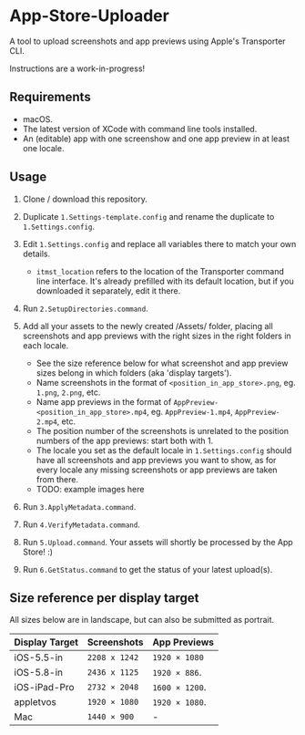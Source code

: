 # App-Store-Uploader
A tool to upload screenshots and app previews using Apple's Transporter CLI.

Instructions are a work-in-progress!

## Requirements

* macOS.
* The latest version of XCode with command line tools installed.
* An (editable) app with one screenshow and one app preview in at least one locale.
  
## Usage

1. Clone / download this repository.
2. Duplicate `1.Settings-template.config` and rename the duplicate to `1.Settings.config`.
3. Edit `1.Settings.config` and replace all variables there to match your own details.

   - `itmst_location` refers to the location of the Transporter command line interface. It's already prefilled with its default location, but if you downloaded it separately, edit it there.
4. Run `2.SetupDirectories.command`.
5. Add all your assets to the newly created /Assets/ folder, placing all screenshots and app previews with the right sizes in the right folders in each locale.

   - See the size reference below for what screenshot and app preview sizes belong in which folders (aka 'display targets').
   - Name screenshots in the format of `<position_in_app_store>.png`, eg. `1.png`, `2.png`, etc.
   - Name app previews in the format of `AppPreview-<position_in_app_store>.mp4`, eg. `AppPreview-1.mp4`, `AppPreview-2.mp4`, etc.
   - The position number of the screenshots is unrelated to the position numbers of the app previews: start both with 1.
   - The locale you set as the default locale in `1.Settings.config` should have all screenshots and app previews you want to show, as for every locale any missing screenshots or app previews are taken from there.
   - TODO: example images here
6. Run `3.ApplyMetadata.command`.
7. Run `4.VerifyMetadata.command`.
8. Run `5.Upload.command`. Your assets will shortly be processed by the App Store! :)
9. Run `6.GetStatus.command` to get the status of your latest upload(s). 

## Size reference per display target

All sizes below are in landscape, but can also be submitted as portrait.

Display Target | Screenshots | App Previews
--- | --- | ---
iOS-5.5-in | `2208 x 1242` | `1920 × 1080`
iOS-5.8-in | `2436 x 1125` | `1920 × 886`.
iOS-iPad-Pro | `2732 × 2048` | `1600 × 1200`.
appletvos | `1920 × 1080` | `1920 × 1080`.
Mac | `1440 × 900` | -

